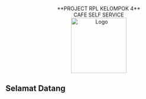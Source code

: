 <p align="center">
  **PROJECT RPL KELOMPOK 4** <br>
  CAFE SELF SERVICE <br>
  <img src="https://i.pinimg.com/736x/a3/dd/21/a3dd212965b4d0a0d9abc1004b524c69.jpg" alt="Logo" width="150px" height="150px"><br>
</p>
<h2>Selamat Datang</h2>

